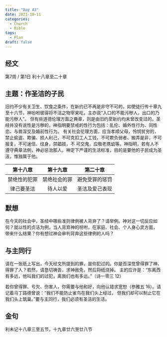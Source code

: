 ```yaml
---
title: "Day 43"
date: 2021-10-11
categories:
  - Church
  - Bible
tags:
  - Plan
draft: false
---
```


## 经文
第7周 / 第1日 利十八章至二十章

## 主题：作圣洁的子民
旧约不少有关卫生、饮食之条件，在新约已不再是非守不可的，如使徒行传十章九至十六节，神吩咐彼得将不洁之物宰来吃，主亦说“入口的不能污秽人，出口的乃能污秽人”。
但有些道德伦理方面之典章，则是由旧约至新约均未曾改变过的。圣经并没有说性是污秽的，神指明要禁戒的性行为包括：乱伦、婚外性行为、同性恋、与兽淫交及婚前性行为。
有关社会伦理方面，应当孝顺父母，怜悯贫穷的，禁止偷盗、欺骗、损人利己，不可克扣工人工钱，不可欺负弱者、搬弄是非，不可报复，不可迷信、纹身，禁娼妓，不
可交鬼，应敬老携幼等。神指明，若有人不遵守典章法例，神必惩治那人。神定下严谨的生活标准，目的是要他的子民成为圣洁，惟独属于他。

| 第十八章   | 第十九章   | 第二十章    |
| :------: | :------: | :-------: |
| 禁绝性的犯罪 | 禁绝社会的罪 | 避免受罪的惩罚 |
| 律己要圣洁  | 待人以爱   | 圣洁及爱己表现 |


## 默想
在今天的社会中，圣经中哪些准则律例被人背弃了？请举例。神对这一切反应如何？就以性的贞洁为例，当人背弃神的吩咐，在家庭、社会、个人身心灵方面，
带来什么结果？你有想过神会审判背弃这些律例的人吗？

## 与主同行
请在一张纸上写出，今天经文所提到的罪，是你犯过的。你是否深觉曾得罪了神、得罪了人？若然，请恳切祷告，求神赦免，然后将纸烧掉。
主的应许是：“东离西有多远，他叫我们的过犯，离我们也有多远。”（诗一零三  12）

若你曾得罪、亏欠、伤害人，你需要与他和好，向他认错求宽恕（参雅五  16）。请记着马丁路德曾说：“我们不能防止雀鸟在我们头上经过，
但我们却可以制止它在我们头上筑巢。”要与主同行，我们必须有圣洁的生活。

## 金句
利未记十八章三至五节，十九章廿六至廿八节

[comment]: <> (## 附录)

